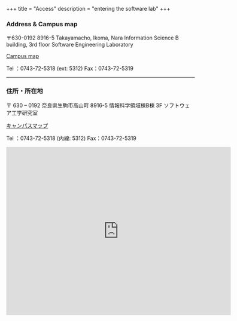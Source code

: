+++
title = "Access"
description = "entering the software lab"
+++

### **Address & Campus map**

〒630-0192
8916-5 Takayamacho, Ikoma, Nara
Information Science B building, 3rd floor
Software Engineering Laboratory

[Campus map](http://www.naist.jp/campusmap/)

Tel ：0743-72-5318 (ext: 5312)
Fax：0743-72-5319

---

### **住所・所在地**

〒 630 – 0192
奈良県生駒市高山町 8916-5
情報科学領域棟B棟 3F
ソフトウェア工学研究室

[キャンパスマップ](http://www.naist.jp/campusmap/)

Tel ：0743-72-5318 (内線: 5312)
Fax：0743-72-5319


<iframe
  src="https://www.google.com/maps/embed?pb=!1m14!1m12!1m3!1d526.0647558601288!2d135.73384294676137!3d34.73220402799185!2m3!1f0!2f0!3f0!3m2!1i1024!2i768!4f13.1!5e0!3m2!1sen!2sjp!4v1682945954961!5m2!1sen!2sjp"
  width="600"
  height="450"
  style="border:0;"
  allowfullscreen=""
  loading="lazy"
  referrerpolicy="no-referrer-when-downgrade">
</iframe>
